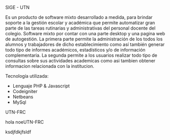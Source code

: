 SIGE - UTN

Es un producto de software mixto desarrollado a medida, para brindar soporte a la gestión escolar y académica que permite automatizar gran parte de las tareas rutinarias y administrativas del personal docente del colegio. 
Software mixto por contar con una parte desktop y una pagina web de autogestión. La primera parte permite la administración de los todos los alumnos y trabajadores de dicho establecimiento como así también generar todo tipo de informes académicos, estadísticos y/o de información complementaria. La segunda permite a los usuarios realizar todo tipo de consultas sobre sus actividades academicas como asi tambien obtener informacion relacionada con la institucion.

Tecnología utilizada:
* Lenguaje PHP & Javascript
* Codeigniter
* Netbeans
* MySql

UTN-FRC

hola noeUTN-FRC

ksdjfdkjfsldf